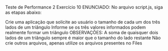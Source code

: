 Teste de Performance 2
Exercício 10
ENUNCIADO:
No arquivo script.js, siga as etapas abaixo:

Crie uma aplicação que solicite ao usuário o tamanho de cada um dos três lados de um triângulo
Informe se os três valores informados podem realmente formar um triângulo
OBSERVAÇÕES:
A soma de quaisquer dois lados de um triângulo sempre é maior que o tamanho do lado restante
Não crie outros arquivos, apenas utilize os arquivos presentes no Files
